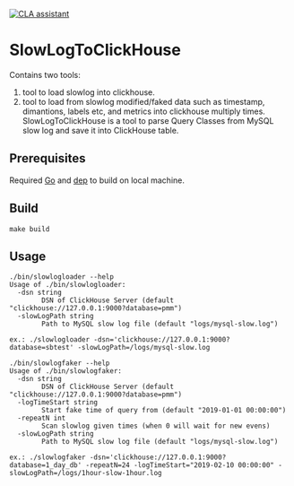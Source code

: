 [![CLA assistant](https://cla-assistant.percona.com/readme/badge/Percona-Lab/slowlog2clickhouse)](https://cla-assistant.percona.com/Percona-Lab/slowlog2clickhouse)

# SlowLogToClickHouse

Contains two tools:
1. tool to load slowlog into clickhouse.
2. tool to load from slowlog modified/faked data such as timestamp, dimantions, labels etc, and metrics into clickhouse multiply times.
SlowLogToClickHouse is a tool to parse Query Classes from MySQL slow log and save it into ClickHouse table.

## Prerequisites

Required [Go](https://golang.org/doc/install) and [dep](https://github.com/golang/dep) to build on local machine.

## Build

`make build`

## Usage

```
./bin/slowlogloader --help
Usage of ./bin/slowlogloader:
  -dsn string
        DSN of ClickHouse Server (default "clickhouse://127.0.0.1:9000?database=pmm")
  -slowLogPath string
        Path to MySQL slow log file (default "logs/mysql-slow.log")
```

`ex.: ./slowlogloader -dsn='clickhouse://127.0.0.1:9000?database=sbtest' -slowLogPath=/logs/mysql-slow.log`

```
./bin/slowlogfaker --help
Usage of ./bin/slowlogfaker:
  -dsn string
        DSN of ClickHouse Server (default "clickhouse://127.0.0.1:9000?database=pmm")
  -logTimeStart string
        Start fake time of query from (default "2019-01-01 00:00:00")
  -repeatN int
        Scan slowlog given times (when 0 will wait for new evens)
  -slowLogPath string
        Path to MySQL slow log file (default "logs/mysql-slow.log")
```

`ex.: ./slowlogfaker -dsn='clickhouse://127.0.0.1:9000?database=1_day_db' -repeatN=24 -logTimeStart="2019-02-10 00:00:00" -slowLogPath=/logs/1hour-slow-1hour.log`
